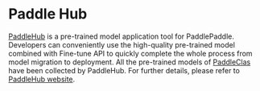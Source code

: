 # Paddle Hub

[PaddleHub](https://github.com/PaddlePaddle/PaddleHub) is a pre-trained model application tool for PaddlePaddle.
Developers can conveniently use the high-quality pre-trained model combined with Fine-tune API to quickly complete the whole process from model migration to deployment.
All the pre-trained models of [PaddleClas](https://github.com/PaddlePaddle/PaddleClas) have been collected by PaddleHub.
For further details, please refer to [PaddleHub website](https://www.paddlepaddle.org.cn/hub).
